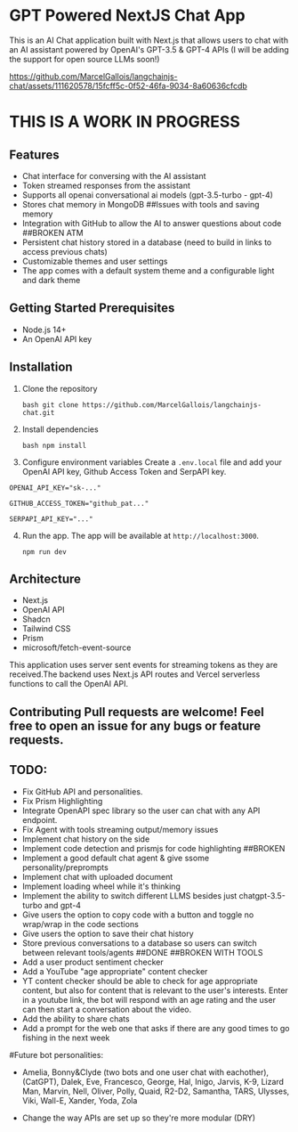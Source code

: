 # GPT Powered NextJS Chat App 
This is an AI Chat application built with Next.js that allows users to chat with an AI assistant powered by OpenAI's GPT-3.5 & GPT-4 APIs (I will be adding the support for open source LLMs soon!)

https://github.com/MarcelGallois/langchainjs-chat/assets/111620578/15fcff5c-0f52-46fa-9034-8a60636cfcdb

# **THIS IS A WORK IN PROGRESS**
## Features 
- Chat interface for conversing with the AI assistant
- Token streamed responses from the assistant
- Supports all openai conversational ai models (gpt-3.5-turbo - gpt-4)
- Stores chat memory in MongoDB ##Issues with tools and saving memory
- Integration with GitHub to allow the AI to answer questions about code ##BROKEN ATM
- Persistent chat history stored in a database (need to build in links to access previous chats)
- Customizable themes and user settings
- The app comes with a default system theme and a configurable light and dark theme

## Getting Started Prerequisites
- Node.js 14+
- An OpenAI API key

## Installation 
1. Clone the repository
   
   ```bash git clone https://github.com/MarcelGallois/langchainjs-chat.git ```
2. Install dependencies
   
   ```bash npm install ```
3. Configure environment variables Create a `.env.local` file and add your OpenAI API key, Github Access Token and SerpAPI key.
   
  ``` OPENAI_API_KEY="sk-..." ```
  
  ``` GITHUB_ACCESS_TOKEN="github_pat..." ```
  
  ``` SERPAPI_API_KEY="..." ```
  
4. Run the app. The app will be available at `http://localhost:3000`.

   ```npm run dev ```
   
## Architecture 
- Next.js
- OpenAI API
- Shadcn
- Tailwind CSS
- Prism
- microsoft/fetch-event-source

This application uses server sent events for streaming tokens as they are received.The backend uses Next.js API routes and Vercel serverless functions to call the OpenAI API. 

## Contributing Pull requests are welcome! Feel free to open an issue for any bugs or feature requests. 

## TODO: 
- Fix GitHub API and personalities.
- Fix Prism Highlighting
- Integrate OpenAPI spec library so the user can chat with any API endpoint.
- Fix Agent with tools streaming output/memory issues
- Implement chat history on the side
- Implement code detection and prismjs for code highlighting ##BROKEN
- Implement a good default chat agent & give ssome personality/preprompts
- Implement chat with uploaded document
- Implement loading wheel while it's thinking
- Implement the ability to switch different LLMS besides just chatgpt-3.5-turbo and gpt-4
- Give users the option to copy code with a button and toggle no wrap/wrap in the code sections
- Give users the option to save their chat history
- Store previous conversations to a database so users can switch between relevant tools/agents ##DONE ##BROKEN WITH TOOLS
- Add a user product sentiment checker
- Add a YouTube "age appropriate" content checker
- YT content checker should be able to check for age appropriate content, but also for content that is relevant to the user's interests. Enter in a youtube link, the bot will respond with an age rating and the user can then start a conversation about the video.
- Add the ability to share chats
- Add a prompt for the web one that asks if there are any good times to go fishing in the next week

#Future bot personalities:

- Amelia, Bonny&Clyde (two bots and one user chat with eachother), (CatGPT), Dalek, Eve, Francesco, George, Hal, Inigo, Jarvis, K-9, Lizard Man, Marvin, Nell, Oliver, Polly, Quaid, R2-D2, Samantha, TARS, Ulysses, Viki, Wall-E, Xander, Yoda, Zola

- Change the way APIs are set up so they're more modular (DRY)
